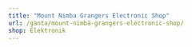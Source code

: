 ```yaml
---
title: "Mount Nimba Grangers Electronic Shop"
url: /ganta/mount-nimba-grangers-electronic-shop/
shop: Elektronik
---
```

